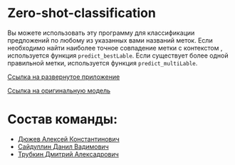 # Zero-shot-classification
Вы можете использовать эту программу для классификации предложений по любому из указанных вами названий меток. Если необходимо найти наиболее точное совпадение метки с контекстом , используется функция `predict_bestLable`.
Если существует более одной правильной метки, используется функция `predict_multiLable`.

[Ссылка на развернутое приложение](http://51.250.23.170:8000/docs)

[Ссылка на оригинальную модель](https://huggingface.co/facebook/bart-large-mnli)

# Состав команды:
+ [Дюжев Алексей Константинович](https://github.com/Adyuzhev) 
+ [Сайдуллин Данил Вадимович](https://github.com/desretoot)
+ [Трубкин Дмитрий Алексадрович](https://github.com/dtrubki)
